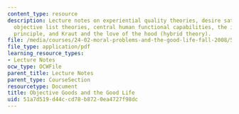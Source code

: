 ```yaml
---
content_type: resource
description: Lecture notes on experiential quality theories, desire satisfaction theories,
  objective list theories, central human functional capabilities, the internalist
  principle, and Kraut and the love of the hood (hybrid theory).
file: /media/courses/24-02-moral-problems-and-the-good-life-fall-2008/51a7d519d44ccd78b8720ea4727f98dc_lec_04.pdf
file_type: application/pdf
learning_resource_types:
- Lecture Notes
ocw_type: OCWFile
parent_title: Lecture Notes
parent_type: CourseSection
resourcetype: Document
title: Objective Goods and the Good Life
uid: 51a7d519-d44c-cd78-b872-0ea4727f98dc
---
```

